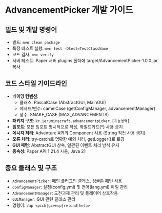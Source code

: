 # AdvancementPicker 개발 가이드

## 빌드 및 개발 명령어
- 빌드: `mvn clean package`
- 특정 테스트 실행: `mvn test -Dtest=TestClassName`
- 코드 검사: `mvn verify`
- 서버 테스트: Paper 서버 plugins 폴더에 target/AdvancementPicker-1.0.0.jar 복사

## 코드 스타일 가이드라인
- **네이밍 컨벤션**: 
  - 클래스: PascalCase (AbstractGUI, MainGUI)
  - 메서드/변수: camelCase (getConfigManager, advancementManager)
  - 상수: SNAKE_CASE (MAX_ADVANCEMENTS)
- **패키지 구조**: `kr.ieruminecraft.advancementpicker.[기능영역]`
- **임포트**: 모든 임포트 명시적으로 작성, 와일드카드(*) 사용 금지
- **메시지 처리**: Adventure API의 Component 사용 (String 직접 사용 금지)
- **오류 처리**: try-catch로 명확한 예외 처리, getLogger()로 로깅
- **GUI 패턴**: AbstractGUI 상속, 일관된 이벤트 처리 방식 유지
- **종속성**: Paper API 1.21.4 사용, Java 21

## 중요 클래스 및 구조
- `AdvancementPicker`: 메인 플러그인 클래스, 싱글톤 패턴 사용
- `ConfigManager`: 설정(config.yml) 및 언어(lang.yml) 파일 관리
- `AdvancementManager`: 도전과제 관리 및 플레이어 상호작용
- `GUIManager`: GUI 관련 클래스 관리
- 명령어: `/ap <pick|giveup|reload|help>`